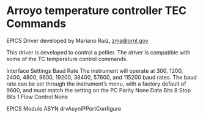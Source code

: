 # Arroyo temperature controller TEC Commands
EPICS Driver developed by Mariano Ruiz, zma@ornl.gov

This driver is developed to control a peltier. 
The driver is compatible with some of the TC temperature control commands. 


Interface Settings 
 Baud Rate The instrument will operate at 300, 1200, 2400, 4800, 9600, 19200, 38400, 57600, and 
115200 baud rates. The baud rate can be set through the instrument’s menu, with a 
factory default of 9600, and must match the setting on the PC Parity None Data Bits 8 Stop Bits 1 Flow Control None 


EPICS Module ASYN drvAsynIPPortConfigure
